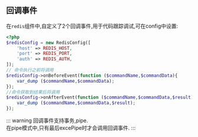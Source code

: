 ## 回调事件
在`redis`组件中,自定义了2个回调事件,用于代码跟踪调试,可在config中设置:
```php
<?php
$redisConfig = new RedisConfig([
    'host' => REDIS_HOST,
    'port' => REDIS_PORT,
    'auth' => REDIS_AUTH,
]);
// 命令执行之前将调用
$redisConfig->onBeforeEvent(function ($commandName,$commandData){
    var_dump ($commandName,$commandData);
});
//命令获取到结果后将调用
$redisConfig->onAfterEvent(function ($commandName,$commandData,$result){
    var_dump ($commandName,$commandData,$result);
});
```

::: warning
回调事件支持事务,pipe.   
在pipe模式中,只有最后excePipe时才会调用回调事件.
:::
